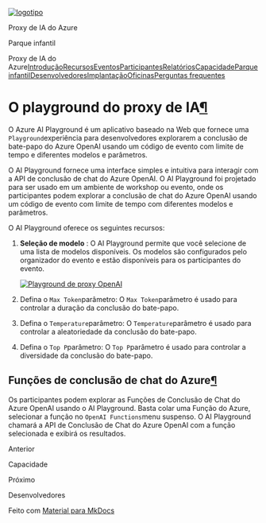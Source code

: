 [![logotipo](https://microsoft.github.io/azure-openai-service-proxy/media/favicon.png)](https://microsoft.github.io/azure-openai-service-proxy/)

Proxy de IA do Azure

Parque infantil



Proxy de IA do Azure[Introdução](https://microsoft.github.io/azure-openai-service-proxy/)[Recursos](https://microsoft.github.io/azure-openai-service-proxy/resources/)[Eventos](https://microsoft.github.io/azure-openai-service-proxy/events/)[Participantes](https://microsoft.github.io/azure-openai-service-proxy/attendee/)[Relatórios](https://microsoft.github.io/azure-openai-service-proxy/reporting/)[Capacidade](https://microsoft.github.io/azure-openai-service-proxy/capacity/)[Parque infantil](https://microsoft.github.io/azure-openai-service-proxy/playground/)[Desenvolvedores](https://microsoft.github.io/azure-openai-service-proxy/developers/)[Implantação](https://microsoft.github.io/azure-openai-service-proxy/deployment/)[Oficinas](https://microsoft.github.io/azure-openai-service-proxy/workshops/)[Perguntas frequentes](https://microsoft.github.io/azure-openai-service-proxy/faq/)

# O playground do proxy de IA[¶](https://microsoft.github.io/azure-openai-service-proxy/playground/#the-ai-proxy-playground)

O Azure AI Playground é um aplicativo baseado na Web que fornece uma `Playground`experiência para desenvolvedores explorarem a conclusão de bate-papo do Azure OpenAI usando um código de evento com limite de tempo e diferentes modelos e parâmetros.

O AI Playground fornece uma interface simples e intuitiva para interagir com a API de conclusão de chat do Azure OpenAI. O AI Playground foi projetado para ser usado em um ambiente de workshop ou evento, onde os participantes podem explorar a conclusão de chat do Azure OpenAI usando um código de evento com limite de tempo com diferentes modelos e parâmetros.

O AI Playground oferece os seguintes recursos:

1. **Seleção de modelo** : O AI Playground permite que você selecione de uma lista de modelos disponíveis. Os modelos são configurados pelo organizador do evento e estão disponíveis para os participantes do evento.

   [![Playground de proxy OpenAI](https://microsoft.github.io/azure-openai-service-proxy/media/openai_proxy_playground.png)](https://microsoft.github.io/azure-openai-service-proxy/media/openai_proxy_playground.png)

2. Defina o `Max Token`parâmetro: O `Max Token`parâmetro é usado para controlar a duração da conclusão do bate-papo.

3. Defina o `Temperature`parâmetro: O `Temperature`parâmetro é usado para controlar a aleatoriedade da conclusão do bate-papo.

4. Defina o `Top P`parâmetro: O `Top P`parâmetro é usado para controlar a diversidade da conclusão do bate-papo.

## Funções de conclusão de chat do Azure[¶](https://microsoft.github.io/azure-openai-service-proxy/playground/#azure-chat-completions-functions)

Os participantes podem explorar as Funções de Conclusão de Chat do Azure OpenAI usando o AI Playground. Basta colar uma Função do Azure, selecionar a função no `OpenAI Functions`menu suspenso. O AI Playground chamará a API de Conclusão de Chat do Azure OpenAI com a função selecionada e exibirá os resultados.



Anterior

Capacidade

Próximo

Desenvolvedores



Feito com [Material para MkDocs](https://squidfunk.github.io/mkdocs-material/)